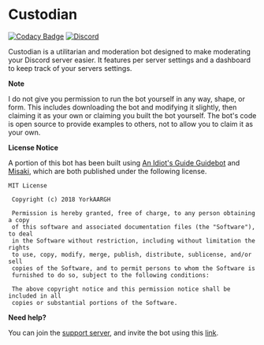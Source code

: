 
# Custodian

[![Codacy Badge](https://api.codacy.com/project/badge/Grade/283b2e9b9240438dab7c8839e999d4ca)](https://www.codacy.com/app/OGNova/Custodian?utm_source=github.com&utm_medium=referral&utm_content=Novuh-Bot/Custodian&utm_campaign=badger)
[![Discord](https://discordapp.com/api/guilds/313460664699977729/embed.png)](https://discord.gg/qtpgmFe)

Custodian is a utilitarian and moderation bot designed to make moderating your Discord server easier. It features per server settings and a dashboard to keep track of your servers settings.


<b>Note</b>

I do not give you permission to run the bot yourself in any way, shape, or form. This includes downloading the bot and modifying it slightly, then claiming it as your own or claiming you built the bot yourself. The bot's code is open source to provide examples to others, not to allow you to claim it as your own.

<b>License Notice</b>

A portion of this bot has been built using [An Idiot's Guide Guidebot](https://github.com/AnIdiotsGuide/guidebot-class) and [Misaki](https://github.com/YorkAARGH/Misaki), which are both published under the following license.

```
MIT License

 Copyright (c) 2018 YorkAARGH

 Permission is hereby granted, free of charge, to any person obtaining a copy
 of this software and associated documentation files (the "Software"), to deal
 in the Software without restriction, including without limitation the rights
 to use, copy, modify, merge, publish, distribute, sublicense, and/or sell
 copies of the Software, and to permit persons to whom the Software is
 furnished to do so, subject to the following conditions:

 The above copyright notice and this permission notice shall be included in all
 copies or substantial portions of the Software.
 ```

<b>Need help?</b>

You can join the [support server](https://discord.gg/qtpgmFe), and invite the bot using this [link](https://discordapp.com/oauth2/authorize?client_id=379424813170819083&scope=bot&permissions=2105015551).
